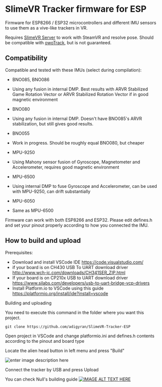
# SlimeVR Tracker firmware for ESP

  

Firmware for ESP8266 / ESP32 microcontrollers and different IMU sensors to use them as a vive-like trackers in VR.

  

Requires [SlimeVR Server](https://github.com/SlimeVR/SlimeVR-Server) to work with SteamVR and resolve pose. Should be compatible with [owoTrack](https://github.com/abb128/owo-track-driver), but is not guaranteed.

  

## Compatibility

  

Compatible and tested with these IMUs (select during compilation):

* BNO085, BNO086

* Using any fusion in internal DMP. Best results with ARVR Stabilized Game Rotation Vector or ARVR Stabilized Rotation Vector if in good magnetic environment

* BNO080

* Using any fusion in internal DMP. Doesn't have BNO085's ARVR stabilization, but still gives good results.

* BNO055

* Work in progress. Should be roughly equal BNO080, but cheaper

* MPU-9250

* Using Mahony sensor fusion of Gyroscope, Magnetometer and Accelerometer, requires good magnetic environment

* MPU-6500

* Using internal DMP to fuse Gyroscope and Accelerometer, can be used with MPU-9250, can drift substantially

* MPU-6050

* Same as MPU-6500

  

Firmware can work with both ESP8266 and ESP32. Please edit defines.h and set your pinout properly according to how you connected the IMU.

## How to build and upload

Prerequisites:

 - Download and install VSCode IDE https://code.visualstudio.com/
 - if your board is on CH430 USB To UART download driver http://www.wch-ic.com/downloads/CH341SER_ZIP.html
 - If your board is on CP210x USB to UART download driver https://www.silabs.com/developers/usb-to-uart-bridge-vcp-drivers
 - Install Platform.io to VSCode using this guide https://platformio.org/install/ide?install=vscode

Building and uploading

You need to execute this command in the folder where you want this project.

    git clone https://github.com/adigyran/SlimeVR-Tracker-ESP

Open project in VSCode and change platformio.ini and defines.h contents according to the pinout and board type

Locate the alien head button in left menu and press "Build"

![enter image description here](https://i.imgur.com/aAQUQoC.png)
 
Connect the tracker by USB and press Upload

You can check Null's building guide 
[![IMAGE ALT TEXT HERE](https://img.youtube.com/vi/e1oExyYlTzs/0.jpg)](https://www.youtube.com/watch?v=e1oExyYlTzs)


